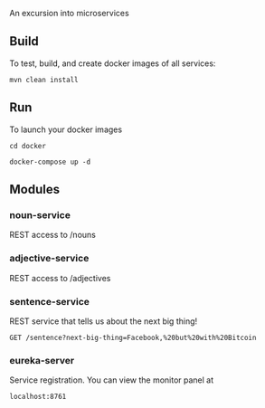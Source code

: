 An excursion into microservices

## Build ##

To test, build, and create docker images of all services:

`mvn clean install`

## Run ##

To launch your docker images

`cd docker`

`docker-compose up -d`

## Modules ##

### noun-service ###

REST access to /nouns

### adjective-service ###

REST access to /adjectives

### sentence-service ###

REST service that tells us about the next big thing!

`GET /sentence?next-big-thing=Facebook,%20but%20with%20Bitcoin`

### eureka-server ###

Service registration. You can view the monitor panel at

`localhost:8761`
